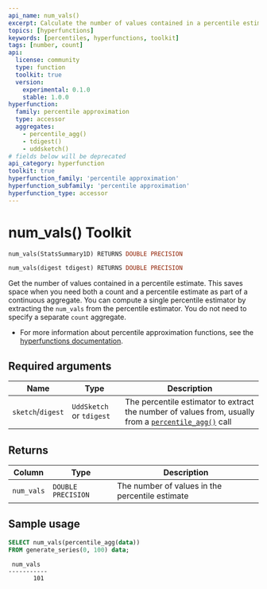 ```yaml
---
api_name: num_vals()
excerpt: Calculate the number of values contained in a percentile estimate
topics: [hyperfunctions]
keywords: [percentiles, hyperfunctions, toolkit]
tags: [number, count]
api:
  license: community
  type: function
  toolkit: true
  version:
    experimental: 0.1.0
    stable: 1.0.0
hyperfunction:
  family: percentile approximation
  type: accessor
  aggregates:
    - percentile_agg()
    - tdigest()
    - uddsketch()
# fields below will be deprecated
api_category: hyperfunction
toolkit: true
hyperfunction_family: 'percentile approximation'
hyperfunction_subfamily: 'percentile approximation'
hyperfunction_type: accessor
---
```


# num_vals()  <tag type="toolkit">Toolkit</tag>

```SQL
num_vals(StatsSummary1D) RETURNS DOUBLE PRECISION
```

```SQL
num_vals(digest tdigest) RETURNS DOUBLE PRECISION
```

Get the number of values contained in a percentile estimate. This saves space
when you need both a count and a percentile estimate as part of a continuous
aggregate. You can compute a single percentile estimator by extracting the
`num_vals` from the percentile estimator. You do not need to specify a separate
`count` aggregate.

*   For more information about percentile approximation functions, see the
    [hyperfunctions documentation][hyperfunctions-percentile-approx].

## Required arguments

|Name|Type|Description|
|---|---|---|
|`sketch`/`digest`|`UddSketch` or `tdigest`|The percentile estimator to extract the number of values from, usually from a [`percentile_agg()`][percentile_agg] call|

## Returns

|Column|Type|Description|
|---|---|---|
|`num_vals`|`DOUBLE PRECISION`|The number of values in the percentile estimate|

## Sample usage

```SQL
SELECT num_vals(percentile_agg(data))
FROM generate_series(0, 100) data;
```

```output
 num_vals
-----------
       101
```

[hyperfunctions-stats-agg]: /timescaledb/:currentVersion:/how-to-guides/hyperfunctions/stats-aggs/
[hyperfunctions-percentile-approx]: /timescaledb/:currentVersion:/how-to-guides/hyperfunctions/percentile-approx/
[percentile_agg]: /api/:currentVersion:/hyperfunctions/percentile-approximation/percentile_agg/
